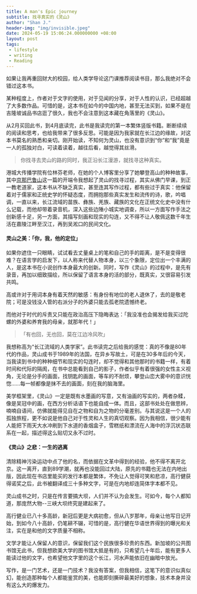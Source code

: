 ```yaml
---
title: A man's Epic journey
subtitle: 找寻真实的《灵山》
author: "Shan J."
header-img: "img/invisible.jpeg"
date: 2024-05-19 15:06:24.000000000 +08:00
layout: post
tags:
 - lifestyle
 - writing
 - Reading
---
```



如果让我再重回财大的校园，给人类学导论这门课推荐阅读书目，那么我绝对不会错过这本书。

某种程度上，作者对于文字的使用，对于见闻的分享，对于人性的认识，已经超越了大多数作品。可惜的是，这本书在如今的中国内地，甚至无法买到，如果不是在吉隆坡诚品书店逛了很久，我也不会注意到这本藏在角落里的《灵山》。

从2月买回此书，到4月底读完，此书是我读完的第一本繁体竖版书籍。断断续续的阅读和思考，也给我带来了很多反思。可能是因为我家就在长江边的缘故，对这本书莫名的熟悉和亲切。刚开始读，不知何为灵山，也没有意识到“你”和“我”竟是一人的孤独对白，可读着读着，越往后看，越觉得其丝滑。

> 你找寻去灵山的路的同时，我正沿长江漫游，就找寻这种真实。

港城大传播学院有位林芬老师，在她的个人博客里分享了她攀登高山的种种故事，其中[京那巴鲁山](https://www.fenjlin.com/597960750872)这一篇的开端令我想起了灵山的找寻过程，其实从佛门早课，到正一教老道家，这本书从不缺乏真实，甚至连其写作过程，都有些过于真实：他保留着对于儒家和正统史学的怀疑态度，而拥抱那些真实发生和流传的诗，歌，吟唱调，一直以来，长江流域的苗族、彝族、羌族、藏族的文化在正统文化史中没有什么记载，而他却带着录音机，深入这些边陲小城实地调查，所以一方面写作手法之创新感十足，另一方面，其描写刻画和现实的勾连，又不得不让人敬佩这数千年生活在嘉陵江畔至汉江，再到吴淞口的民间文化。


#### 灵山之美：「你，我，他的定位」

如果你遮住一只眼睛，试试看去丈量桌上的笔和自己的手的距离，是不是变得很难？在语言学的启发下，以人称来代替人物本身，以三个象限，定位出一个丰满的人，是这本书在小说创作本身最大的创新。同时，写作《灵山》的过程中，是先有录音，再加以细致描绘，所以保留了语言本身的活的部分，既真实，又很容易引发共鸣。

高或许对于用词本身有着天然的敏感：有身份有地位的老人退休了，去的是敬老院；可是没钱没人管的右派分子的外婆只能去孤老院遗憾终老。

而他对于时代的斥责又只能在政治高压下隐晦表达：「我没准也会揭发给我买过陀螺的外婆和养育我的母亲，就那年代！」

>「有也回，无也回，莫在江边冷风吹」

我想称高为“长江流域的人类学家”。此书读完之后给我的感觉：真的不像是80年代的作品，灵山成书于1989年的法国，在异乡写故土，可是在30多年后的今天，当我读到书中的种种细节和现实的勾连时，却不觉得和其他那时的书籍一样，有着时间和代际的隔阂，在书中总能看到自己的影子，作者似乎有着很强的女性主义视角，无论是分手的画面，找钥匙的画面，等车的不耐烦，攀登山峦大雾中的意识恍惚……每一帧都像是抹不去的画面，刻在我的脑海里。

美学框架里，《灵山》一定是既有水墨画的写意，又有油画的写实的，两者杂糅，像是吴冠中的画，在西方分析话语下也能自成一体。而且，这部书处处在做思辨，喃喃自语间，仿佛就能得见自在之物和自为之物的分毫差别。与其说这是一个人的孤独旅程，更不如说是他自己对于性灵和人生的真切观察。因为我相信，很少能有人能把下雨天大水冲刷到下水道的香烟盒子，雪糕纸和漂流在人海中的浮沉状态联系在一起，描述得这么贴切又永不过时。


#### 《灵山》之悲：一生的逃离

清除精神污染运动中点了他的名，而依据在文革中得到的经验，他不得不离开北京。这一离开，直到89学潮，就再也没能回过大陆，原先的书籍也无法在内地出版，因此现在书店里能买的发行本都是繁体，不免让人觉得可笑和悲凉，高行健获得诺奖之后，此书被翻译成三十多种文字，可是在内地却连简体字本都不见。

灵山成书之时，只是在传言要搞大坝，人们并不认为会发生。可如今，每个人都知道，那庞然大物--三峡大坝终究是建起来了。

高行健业已八十多高龄，新冠后更是大病初愈，但从八岁那年，母亲让他写日记开始，到如今八十高龄，仍笔耕不辍，可惜的是，高行健在华语世界得到的曝光和关注，实在是和他的文字质量不相称。

文学才能让人保留人的意识，保留我们这个民族很多珍贵的东西。新加坡的公共图书馆无此书，但我想欧美大学的图书馆大抵是有的，只希望几十年后，能有更多人能读过他的文字，也希望他文字里的这个长江，河水声能依旧在幽暗中放光。

写作，是一门艺术，还是一门技术？我没有答案，但我相信，这笔下的意识似真似幻，能创造那种每个人都能鉴赏的美，也能即刻撕碎最美好的想象，技术本身并没有这么大的爆发力。
